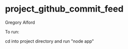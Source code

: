 # project_github_commit_feed


Gregory Alford

To run:

cd into project directory and run "node app"
